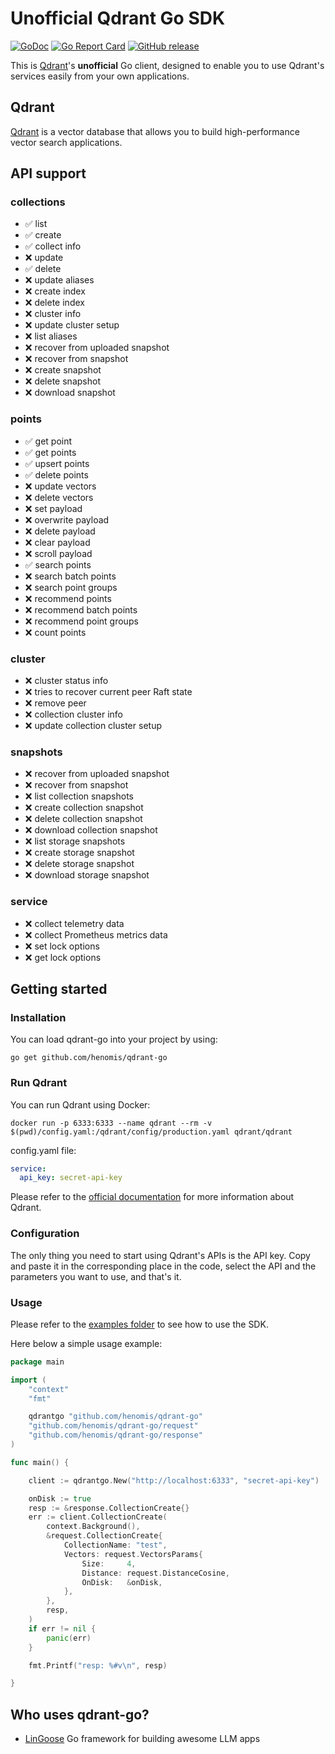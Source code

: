 # Unofficial Qdrant Go SDK


[![GoDoc](https://godoc.org/github.com/henomis/qdrant-go?status.svg)](https://godoc.org/github.com/henomis/qdrant-go) [![Go Report Card](https://goreportcard.com/badge/github.com/henomis/qdrant-go)](https://goreportcard.com/report/github.com/henomis/qdrant-go) [![GitHub release](https://img.shields.io/github/release/henomis/qdrant-go.svg)](https://github.com/henomis/qdrant-go/releases)

This is [Qdrant](https://qdrant.tech/)'s **unofficial** Go client, designed to enable you to use Qdrant's services easily from your own applications.

## Qdrant

[Qdrant](https://qdrant.tech/) is a vector database that allows you to build high-performance vector search applications.

## API support

### collections
- ✅ list
- ✅ create
- ✅ collect info
- ❌ update
- ✅ delete
- ❌ update aliases
- ❌ create index
- ❌ delete index
- ❌ cluster info
- ❌ update cluster setup
- ❌ list aliases
- ❌ recover from uploaded snapshot
- ❌ recover from snapshot
- ❌ create snapshot
- ❌ delete snapshot
- ❌ download snapshot


### points 
- ✅ get point
- ✅ get points
- ✅ upsert points
- ✅ delete points
- ❌ update vectors
- ❌ delete vectors
- ❌ set payload
- ❌ overwrite payload
- ❌ delete payload
- ❌ clear payload
- ❌ scroll payload
- ✅ search points
- ❌ search batch points
- ❌ search point groups
- ❌ recommend points
- ❌ recommend batch points
- ❌ recommend point groups
- ❌ count points

### cluster
- ❌ cluster status info
- ❌ tries to recover current peer Raft state
- ❌ remove peer
- ❌ collection cluster info
- ❌ update collection cluster setup

### snapshots
- ❌ recover from uploaded snapshot
- ❌ recover from snapshot
- ❌ list collection snapshots
- ❌ create collection snapshot
- ❌ delete collection snapshot
- ❌ download collection snapshot
- ❌ list storage snapshots
- ❌ create storage snapshot
- ❌ delete storage snapshot
- ❌ download storage snapshot

### service
- ❌ collect telemetry data
- ❌ collect Prometheus metrics data
- ❌ set lock options
- ❌ get lock options


## Getting started

### Installation

You can load qdrant-go into your project by using:
```
go get github.com/henomis/qdrant-go
```

### Run Qdrant

You can run Qdrant using Docker:
```shell
docker run -p 6333:6333 --name qdrant --rm -v $(pwd)/config.yaml:/qdrant/config/production.yaml qdrant/qdrant
```

config.yaml file:
```yaml
service:
  api_key: secret-api-key
```

Please refer to the [official documentation](https://qdrant.tech/) for more information about Qdrant.

### Configuration

The only thing you need to start using Qdrant's APIs is the API key. Copy and paste it in the corresponding place in the code, select the API and the parameters you want to use, and that's it.


### Usage

Please refer to the [examples folder](examples/cmd/) to see how to use the SDK.

Here below a simple usage example:

```go
package main

import (
	"context"
	"fmt"

	qdrantgo "github.com/henomis/qdrant-go"
	"github.com/henomis/qdrant-go/request"
	"github.com/henomis/qdrant-go/response"
)

func main() {

	client := qdrantgo.New("http://localhost:6333", "secret-api-key")

	onDisk := true
	resp := &response.CollectionCreate{}
	err := client.CollectionCreate(
		context.Background(),
		&request.CollectionCreate{
			CollectionName: "test",
			Vectors: request.VectorsParams{
				Size:     4,
				Distance: request.DistanceCosine,
				OnDisk:   &onDisk,
			},
		},
		resp,
	)
	if err != nil {
		panic(err)
	}

	fmt.Printf("resp: %#v\n", resp)

}
```

## Who uses qdrant-go?

* [LinGoose](https://github.com/henomis/lingoose) Go framework for building awesome LLM apps